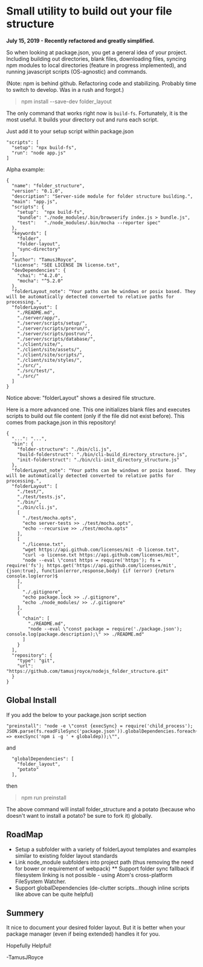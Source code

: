 # Small utility to build out your file structure

**July 15, 2019 - Recently refactored and greatly simplified.**

So when looking at package.json, you get a general idea of your project.
Including building out directories, blank files, downloading files, syncing npm modules to local directories (feature in progress implemented), and running javascript scripts (OS-agnostic) and commands.

(Note: npm is behind github. Refactoring code and stabilizing. Probably time to switch to develop. Was in a rush and forgot.)

> npm install --save-dev folder_layout

The only command that works right now is `build-fs`. Fortunately, it is the most useful. It builds your directory out and runs each script.

Just add it to your setup script within package.json

```
"scripts": [
  "setup": "npx build-fs",
  "run": "node app.js"
]
```

Alpha example:

```
{
  "name": "folder_structure",
  "version": "0.1.0",
  "description": "Server-side module for folder structure building.",
  "main": "app.js",
  "scripts": {
    "setup":  "npx build-fs",
    "bundle": "./node_modules/.bin/browserify index.js > bundle.js",
    "test":   "./node_modules/.bin/mocha --reporter spec"
  },
  "keywords": [
    "folder",
    "folder-layout",
    "sync-directory"
  ],
  "author": "TamusJRoyce",
  "license": "SEE LICENSE IN license.txt",
  "devDependencies": {
    "chai": "^4.2.0",
    "mocha": "^5.2.0"
  },
  "folderLayout_note": "Your paths can be windows or posix based. They will be automatically detected converted to relative paths for processing.",
  "folderLayout": [
    "./README.md",
    "./server/app/",
    "./server/scripts/setup/",
    "./server/scripts/prerun/",
    "./server/scripts/postrun/",
    "./server/scripts/database/",
    "./client/site/",
    "./client/site/assets/",
    "./client/site/scripts/",
    "./client/site/styles/",
    "./src/",
    "./src/test/",
    "./src/"
  ]
}
```

Notice above:  "folderLayout" shows a desired file structure.

Here is a more advanced one. This one initializes blank files and executes scripts to build out file content (only if the file did not exist before). This comes from package.json in this repository!

```
{
  "...": "...",
  "bin": {
    "folder-structure": "./bin/cli.js",
    "build-folderstruct": "./bin/cli-build_directory_structure.js",
    "init-folderstruct": "./bin/cli-init_directory_structure.js"
  },
  "folderLayout_note": "Your paths can be windows or posix based. They will be automatically detected converted to relative paths for processing.",
  "folderLayout": [
    "./test/",
    "./test/tests.js",
    "./bin/",
    "./bin/cli.js",
    [
      "./test/mocha.opts",
      "echo server-tests >> ./test/mocha.opts",
      "echo --recursive >> ./test/mocha.opts"
    ],
    [
      "./license.txt",
      "wget https://api.github.com/licenses/mit -O license.txt",
      "curl -o license.txt https://api.github.com/licenses/mit",
      "node --eval \"const https = require('https'); fs = require('fs'); https.get('https://api.github.com/licenses/mit', {json:true}, function(error,response,body) {if (error) {return console.log(error)$
    ],
    [
      "./.gitignore",
      "echo package.lock >> ./.gitignore",
      "echo ./node_modules/ >> ./.gitignore"
    ],
    {
      "chain": [
        "./README.md",
        "node --eval \"const package = require('./package.json'); console.log(package.description);\" >> ./README.md"
      ]
    }
  ],
  "repository": {
    "type": "git",
    "url": "https://github.com/tamusjroyce/nodejs_folder_structure.git"
  }
}

```
## Global Install

If you add the below to your package.json script section
```
"preinstall": "node -e \"const {execSync} = require('child_process'); JSON.parse(fs.readFileSync('package.json')).globalDependencies.foreach(globaldep => execSync('npm i -g ' + globaldep));\"",
```
and
```
  "globalDependencies": [
    "folder_layout",
    "potato"
  ],
```
then
> npm run preinstall

The above command will install folder_structure and a potato (because who doesn't want to install a potato? be sure to fork it) globally.

## RoadMap
* Setup a subfolder with a variety of folderLayout templates and examples similar to existing folder layout standards
* Link node_module subfolders into project path (thus removing the need for bower or requirement of webpack)
** Support folder sync fallback if filesystem linking is not possible - using Atom's cross-platform FileSystem Watcher.
* Support globalDependencies (de-clutter scripts...though inline scripts like above can be quite helpful)

## Summery

It nice to document your desired folder layout. But it is better when your package manager (even if being extended) handles it for you.

Hopefully Helpful!

-TamusJRoyce
